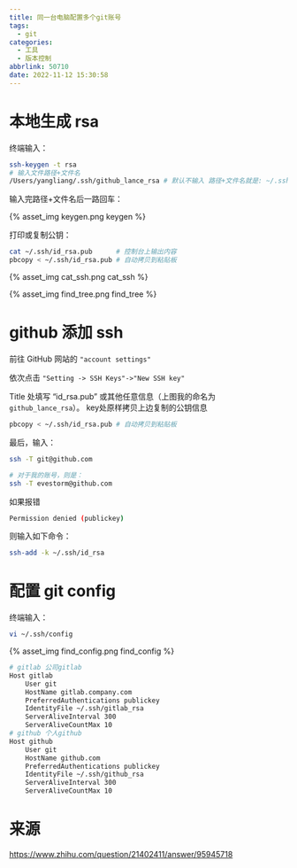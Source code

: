 ```yaml
---
title: 同一台电脑配置多个git账号
tags:
  - git
categories:
  - 工具
  - 版本控制
abbrlink: 50710
date: 2022-11-12 15:30:58
---
```


# 本地生成 rsa

终端输入：

```bash
ssh-keygen -t rsa
# 输入文件路径+文件名
/Users/yangliang/.ssh/github_lance_rsa # 默认不输入 路径+文件名就是: ~/.ssh/id_rsa
```

<!-- more -->

输入完路径+文件名后一路回车：

{% asset_img keygen.png keygen %}

打印或复制公钥：

```bash
cat ~/.ssh/id_rsa.pub      # 控制台上输出内容
pbcopy < ~/.ssh/id_rsa.pub # 自动拷贝到粘贴板
```

{% asset_img cat_ssh.png cat_ssh %}

{% asset_img find_tree.png find_tree %}

# github 添加 ssh

前往 GitHub 网站的 `"account settings"`

依次点击 `"Setting -> SSH Keys"->"New SSH key"`

Title 处填写 “id_rsa.pub” 或其他任意信息（上图我的命名为 `github_lance_rsa`）。 key处原样拷贝上边复制的公钥信息

```bash
pbcopy < ~/.ssh/id_rsa.pub # 自动拷贝到粘贴板
```

最后，输入：

```bash
ssh -T git@github.com

# 对于我的账号，则是：
ssh -T evestorm@github.com
```

如果报错

```bash
Permission denied (publickey)
```

则输入如下命令：

```bash
ssh-add -k ~/.ssh/id_rsa
```

# 配置 git config

终端输入：

```bash
vi ~/.ssh/config
```

{% asset_img find_config.png find_config %}

```bash
# gitlab 公司gitlab
Host gitlab
    User git
    HostName gitlab.company.com
    PreferredAuthentications publickey
    IdentityFile ~/.ssh/gitlab_rsa
    ServerAliveInterval 300
    ServerAliveCountMax 10
# github 个人github
Host github
    User git
    HostName github.com
    PreferredAuthentications publickey
    IdentityFile ~/.ssh/github_rsa
    ServerAliveInterval 300
    ServerAliveCountMax 10
```

# 来源

<https://www.zhihu.com/question/21402411/answer/95945718>
